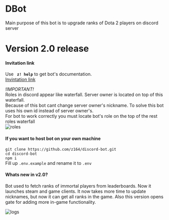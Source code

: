 # DBot

Main purpose of this bot is to upgrade ranks of Dota 2 players on discord server

# Version 2.0 release

#### Invitation link

Use **` z! help`** to get bot's documentation.  
[Invintation link](https://discord.com/api/oauth2/authorize?client_id=786141154021867521&permissions=201326592&scope=bot)

_!IMPORTANT!_  
Roles in discord appear like waterfall. Server owner is located on top of this waterfall.  
Because of this bot cant change server owner's nickname. To solve this bot uses his own id instead of server owner's.  
For bot to work correctly you must locate bot's role on the top of the rest roles waterfall  
![roles](https://i.imgur.com/mq5d4qG.jpg)

#### If you want to host bot on your own machine

`git clone https://github.com/z164/discord-bot.git`  
`cd discord-bot`  
`npm i`  
Fill up `.env.example` and rename it to `.env`

#### Whats new in v2.0?

Bot used to fetch ranks of immortal players from leaderboards. Now it launches steam and game clients. It now takes more time to update nicknames, but now it can get all ranks in the game. Also this version opens gate for adding more in-game functionality.

![logs](https://user-images.githubusercontent.com/44960007/106314139-5b2add00-627a-11eb-929d-96cdfe6f1c86.png)
